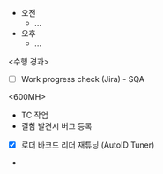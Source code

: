 - 오전
	- ...
- 오후
	- ...

<수행 경과>
- [ ] Work progress check (Jira) - SQA

<600MH>
- TC 작업
- 결함 발견시 버그 등록

- [x] 로더 바코드 리더 재튜닝 (AutoID Tuner)
- 